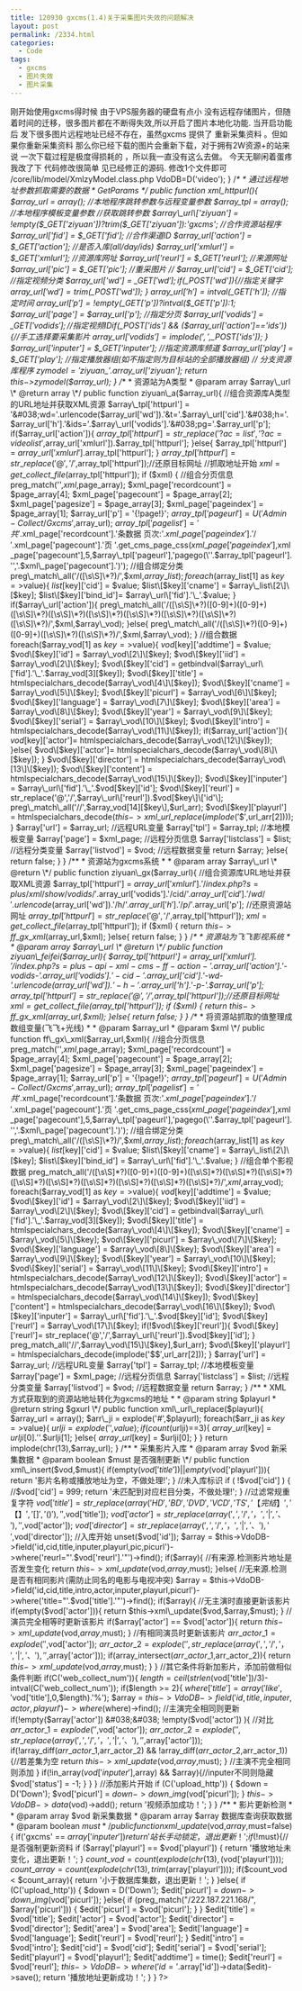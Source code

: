 ```yaml
---
title: 120930 gxcms(1.4)关于采集图片失效的问题解决
layout: post
permalink: /2334.html
categories:
  - Code
tags:
  - gxcms
  - 图片失效
  - 图片采集
---
```

 刚开始使用gxcms得时候 由于VPS服务器的硬盘有点小 没有远程存储图片，但随着时间的迁移，很多图片都在不断得失效,所以开启了图片本地化功能. 当开启功能后 发下很多图片远程地址已经不存在，虽然gxcms 提供了 重新采集资料 。但如果你重新采集资料 那么你已经下载的图片会重新下载，对于拥有2W资源+的站来说 一次下载过程是极度得损耗的 ，所以我一直没有这么去做。 今天无聊闲着蛋疼我改了下 代码修改很简单 见已经修正的源码. 修改1个文件即可 /core/lib/model/XmlzyModel.class.php VdoDB=D('video'); } /*\* \* 通过远程地址参数抓取需要的数据 \* GetParams \*/ public function xml\_httpurl(){ $array\_url = array(); //本地程序跳转参数与远程变量参数 $array\_tpl = array(); //本地程序模板变量参数 //获取跳转参数 $array\_url\['ziyuan'] = !empty($\_GET['ziyuan'])?trim($\_GET['ziyuan']):'gxcms'; //合作资源站程序 $array\_url['fid'] = $\_GET['fid']; //合作渠道ID $array\_url['action'] = $\_GET['action']; //是否入库(all/day/ids) $array\_url['xmlurl'] = $\_GET['xmlurl']; //资源库网址 $array\_url['reurl'] = $\_GET['reurl']; //来源网址 $array\_url['pic'] = $\_GET['pic']; //重采图片 // $array\_url['cid'] = $\_GET['cid']; //指定视频分类 $array\_url['wd'] = $\_GET['wd']; if($\_POST['wd']){//指定关键字 $array\_url['wd'] = trim($\_POST['wd']); } $array\_url['h'] = intval($\_GET['h']); //指定时间 $array\_url['p'] = !empty($\_GET['p'])?intval($\_GET['p']):1; $array\_url['page'] = $array\_url['p']; //指定分页 $array\_url['vodids'] = $\_GET['vodids']; //指定视频ID if($\_POST['ids'] &#038;&#038; ($array\_url['action']=='ids')){//手工选择要采集影片 $array\_url['vodids'] = implode(',',$\_POST['ids']); } $array\_url['inputer'] = $\_GET['inputer']; //指定资源库频道 $array\_url['play'] = $\_GET['play']; //指定播放器组(如不指定则为目标站的全部播放器组) // 分支资源库程序 $zymodel = 'ziyuan\_'.$array\_url['ziyuan']; return $this->$zymodel($array\_url); } /*\* \* 资源站为A类型 \* @param array $array\_url \* @return array \*/ public function ziyuan\_a($array\_url){ //组合资源库A类型的URL地址并获取XML资源 $array\_tpl['httpurl'] = '&#038;wd='.urlencode($array\_url['wd']).'&#038;t='.$array\_url['cid'].'&#038;h='.$array\_url['h'].'&#038;ids='.$array\_url['vodids'].'&#038;pg='.$array\_url['p']; if($array\_url['action']){ $array\_tpl['httpurl'] = str\_replace('?ac=list','?ac=videolist',$array\_url['xmlurl']).$array\_tpl['httpurl']; }else{ $array\_tpl['httpurl'] = $array\_url['xmlurl'].$array\_tpl['httpurl']; } $array\_tpl['httpurl'] = str\_replace('@','/',$array\_tpl['httpurl']);//还原目标网址 //抓取地址开始 $xml = get\_collect\_file($array\_tpl['httpurl']); if ($xml) { //组合分页信息 preg\_match('',$xml,$page\_array); $xml\_page['recordcount'] = $page\_array[4]; $xml\_page['pagecount'] = $page\_array[2]; $xml\_page['pagesize'] = $page\_array[3]; $xml\_page['pageindex'] = $page\_array[1]; $array\_url['p'] = '{!page!}'; $array\_tpl['pageurl'] = U('Admin-Collect/Gxcms',$array\_url); $array\_tpl['pagelist'] = '共'.$xml\_page['recordcount'].'条数据&nbsp;页次:'.$xml\_page['pageindex'].'/'.$xml\_page['pagecount'].'页&nbsp;'.get\_cms\_page\_css($xml\_page['pageindex'],$xml\_page['pagecount'],5,$array\_tpl['pageurl'],'pagego(\''.$array\_tpl['pageurl'].'\','.$xml\_page['pagecount'].')'); //组合绑定分类 preg\_match\_all('/([\s\S]\*?)/',$xml,$array\_list); foreach($array\_list[1] as $key=>$value){ $list[$key\]\['cid'\] = $value; $list\[$key\]\['cname'\] = $array\_list\[2\]\[$key\]; $list\[$key\]\['bind\_id'\]= $array\_url\['fid'].'\_'.$value; } if($array\_url['action']){ preg\_match\_all('/([\s\S]\*?)([0-9]+)([0-9]+)([\s\S]\*?)([\s\S]\*?)([\s\S]\*?)([\s\S]\*?)([\s\S]\*?)([\s\S]\*?)([\s\S]\*?)/',$xml,$array\_vod); }else{ preg\_match\_all('/([\s\S]\*?)([0-9]+)([0-9]+)([\s\S]\*?)([\s\S]\*?)/',$xml,$array\_vod); } //组合数据 foreach($array\_vod[1] as $key=>$value){ $vod[$key\]\['addtime'\] = $value; $vod\[$key\]\['id'\] = $array\_vod\[2\]\[$key\]; $vod\[$key\]\['iid'\] = $array\_vod\[2\]\[$key\]; $vod\[$key\]\['cid'\] = getbindval($array\_url\['fid'].'\_'.$array\_vod[3\]\[$key\]); $vod\[$key\]\['title'\] = htmlspecialchars\_decode($array\_vod\[4\]\[$key\]); $vod\[$key\]\['cname'\] = $array\_vod\[5\]\[$key\]; $vod\[$key\]\['picurl'\] = $array\_vod\[6\]\[$key\]; $vod\[$key\]\['language'\] = $array\_vod\[7\]\[$key\]; $vod\[$key\]\['area'\] = $array\_vod\[8\]\[$key\]; $vod\[$key\]\['year'\] = $array\_vod\[9\]\[$key\]; $vod\[$key\]\['serial'\] = $array\_vod\[10\]\[$key\]; $vod\[$key\]\['intro'\] = htmlspecialchars\_decode($array\_vod\[11\]\[$key\]); if($array\_url\['action']){ $vod[$key\]\['actor'\]= htmlspecialchars\_decode($array\_vod\[12\]\[$key\]); }else{ $vod\[$key\]\['actor'\]= htmlspecialchars\_decode($array\_vod\[8\]\[$key\]); } $vod\[$key\]\['director'\] = htmlspecialchars\_decode($array\_vod\[13\]\[$key\]); $vod\[$key\]\['content'\] = htmlspecialchars\_decode($array\_vod\[15\]\[$key\]); $vod\[$key\]\['inputer'\] = $array\_url\['fid'].'\_'.$vod[$key\]\['id'\]; $vod\[$key\]\['reurl'\] = str\_replace('@','/',$array\_url\['reurl']).$vod[$key\]\['id'\]; preg\_match\_all('//',$array\_vod\[14\]\[$key\],$url\_arr); $vod\[$key\]\['playurl'\] = htmlspecialchars\_decode($this->xml\_url\_replace(implode('$$$',$url\_arr\[2]))); } $array['url'] = $array\_url; //远程URL变量 $array['tpl'] = $array\_tpl; //本地模板变量 $array['page'] = $xml\_page; //远程分页信息 $array['listclass'] = $list; //远程分类变量 $array['listvod'] = $vod; //远程数据变量 return $array; }else{ return false; } } /\*\* \* 资源站为gxcms系统 \* \* @param array $array\_url \* @return \*/ public function ziyuan\_gx($array\_url){ //组合资源库URL地址并获取XML资源 $array\_tpl['httpurl'] = $array\_url['xmlurl'].'/index.php?s=plus/xml/show/vodids/'.$array\_url['vodids'].'/cid/'.$array\_url['cid'].'/wd/'.urlencode($array\_url['wd']).'/h/'.$array\_url['h'].'/p/'.$array\_url['p']; //还原资源站网址 $array\_tpl['httpurl'] = str\_replace('@','/',$array\_tpl['httpurl']); $xml = get\_collect\_file($array\_tpl['httpurl']); if ($xml) { return $this->ff\_gx\_xml($array\_url,$xml); }else{ return false; } } /*\* \* 资源站为飞飞影视系统 \* \* @param array $array\_url \* @return \*/ public function ziyuan\_feifei($array\_url){ $array\_tpl['httpurl'] = $array\_url['xmlurl'].'/index.php?s=plus-api-xml-cms-ff-action-'.$array\_url['action'].'-vodids-'.$array\_url['vodids'].'-cid-'.$array\_url['cid'].'-wd-'.urlencode($array\_url['wd']).'-h-'.$array\_url['h'].'-p-'.$array\_url['p']; $array\_tpl['httpurl'] = str\_replace('@','/',$array\_tpl['httpurl']);//还原目标网址 $xml = get\_collect\_file($array\_tpl['httpurl']); if ($xml) { return $this->ff\_gx\_xml($array\_url,$xml); }else{ return false; } } /*\* \* 将资源站抓取的值整理成数组变量(飞飞+光线) \* \* @param $array\_url \* @param $xml \*/ public function ff\_gx\_xml($array\_url,$xml){ //组合分页信息 preg\_match('',$xml,$page\_array); $xml\_page['recordcount'] = $page\_array[4]; $xml\_page['pagecount'] = $page\_array[2]; $xml\_page['pagesize'] = $page\_array[3]; $xml\_page['pageindex'] = $page\_array[1]; $array\_url['p'] = '{!page!}'; $array\_tpl['pageurl'] = U('Admin-Collect/Gxcms',$array\_url); $array\_tpl['pagelist'] = '共'.$xml\_page['recordcount'].'条数据&nbsp;页次:'.$xml\_page['pageindex'].'/'.$xml\_page['pagecount'].'页&nbsp;'.get\_cms\_page\_css($xml\_page['pageindex'],$xml\_page['pagecount'],5,$array\_tpl['pageurl'],'pagego(\''.$array\_tpl['pageurl'].'\','.$xml\_page['pagecount'].')'); //组合绑定分类 preg\_match\_all('/([\s\S]\*?)/',$xml,$array\_list); foreach($array\_list[1] as $key=>$value){ $list[$key\]\['cid'\] = $value; $list\[$key\]\['cname'\] = $array\_list\[2\]\[$key\]; $list\[$key\]\['bind\_id'\] = $array\_url\['fid'].'\_'.$value; } //组合单个影视数据 preg\_match\_all('/([\s\S]\*?)([0-9]+)([0-9]+)([\s\S]\*?)([\s\S]\*?)([\s\S]\*?)([\s\S]\*?)([\s\S]\*?)([\s\S]\*?)([\s\S]\*?)([\s\S]\*?)([\s\S]\*?)/',$xml,$array\_vod); foreach($array\_vod[1] as $key=>$value){ $vod[$key\]\['addtime'\] = $value; $vod\[$key\]\['id'\] = $array\_vod\[2\]\[$key\]; $vod\[$key\]\['iid'\] = $array\_vod\[2\]\[$key\]; $vod\[$key\]\['cid'\] = getbindval($array\_url\['fid'].'\_'.$array\_vod[3\]\[$key\]); $vod\[$key\]\['title'\] = htmlspecialchars\_decode($array\_vod\[4\]\[$key\]); $vod\[$key\]\['cname'\] = $array\_vod\[5\]\[$key\]; $vod\[$key\]\['picurl'\] = $array\_vod\[7\]\[$key\]; $vod\[$key\]\['language'\] = $array\_vod\[8\]\[$key\]; $vod\[$key\]\['area'\] = $array\_vod\[9\]\[$key\]; $vod\[$key\]\['year'\] = $array\_vod\[10\]\[$key\]; $vod\[$key\]\['serial'\] = $array\_vod\[11\]\[$key\]; $vod\[$key\]\['intro'\] = htmlspecialchars\_decode($array\_vod\[12\]\[$key\]); $vod\[$key\]\['actor'\] = htmlspecialchars\_decode($array\_vod\[13\]\[$key\]); $vod\[$key\]\['director'\] = htmlspecialchars\_decode($array\_vod\[14\]\[$key\]); $vod\[$key\]\['content'\] = htmlspecialchars\_decode($array\_vod\[16\]\[$key\]); $vod\[$key\]\['inputer'\] = $array\_url\['fid'].'\_'.$vod[$key\]\['id'\]; $vod\[$key\]\['reurl'\] = $array\_vod\[17\]\[$key\]; if(!$vod\[$key\]\['reurl'\]){ $vod\[$key\]\['reurl'\]= str\_replace('@','/',$array\_url\['reurl']).$vod[$key\]\['id'\]; } preg\_match\_all('//',$array\_vod\[15\]\[$key\],$url\_arr); $vod\[$key\]\['playurl'\] = htmlspecialchars\_decode(implode('$$$',$url\_arr[2])); } $array['url'] = $array\_url; //远程URL变量 $array['tpl'] = $array\_tpl; //本地模板变量 $array['page'] = $xml\_page; //远程分页信息 $array['listclass'] = $list; //远程分类变量 $array['listvod'] = $vod; //远程数据变量 return $array; } /\*\* \* XML方式获取到的资源站地址转化为gxcms的地址 \* \* @param string $playurl \* @return string $gxurl \*/ public function xml\_url\_replace($playurl){ $array\_url = array(); $arr\_ji = explode('#',$playurl); foreach($arr\_ji as $key=>$value){ $urlji = explode('$',$value); if(count($urlji)==3){ $array\_url[$key] = $urlji[0].'$'.$urlji[1]; }else{ $array\_url[$key] = $urlji[0]; } } return implode(chr(13),$array\_url); } /*\* \* 采集影片入库 \* @param array $vod 新采集数据 \* @param boolean $must 是否强制更新 \*/ public function xml\_insert($vod,$must){ if(empty($vod['title']) || empty($vod['playurl'])){ return '影片名称或播放地址为空，不做处理!'; } //未入库标识 if ( !$vod['cid'] ) { //$vod['cid'] = 999; return '未匹配到对应栏目分类，不做处理!'; } //过滤常规重复字符 $vod['title'] = str\_replace(array('HD','BD','DVD','VCD','TS','【完结】','【】','[]','()'),'',$vod['title']); $vod['actor'] = str\_replace(array(',','/','，','|','、'),' ',$vod['actor']); $vod['director'] = str\_replace(array(',','/','，','|','、'),' ',$vod['director']); //入库开始 unset($vod['id']); $array = $this->VdoDB->field('id,cid,title,inputer,playurl,pic,picurl')->where('reurl="'.$vod['reurl'].'"')->find(); if($array){ //有来源.检测影片地址是否发生变化 return $this->xml\_update($vod,$array,$must); }else{ //无来源.检测是否有相同影片(需防止同名的电影与电视冲突) $array = $this->VdoDB->field('id,cid,title,intro,actor,inputer,playurl,picurl')->where('title="'.$vod['title'].'"')->find(); if($array){ //无主演时直接更新该影片 if(empty($vod['actor'])){ return $this->xml\_update($vod,$array,$must); } //演员完全相等时更新该影片 if($array['actor'] == $vod['actor']){ return $this->xml\_update($vod,$array,$must); } //有相同演员时更新该影片 $arr\_actor\_1 = explode(' ',$vod['actor']); $arr\_actor\_2 = explode(' ',str\_replace(array(',','/','，','|','、'),' ',$array['actor'])); if(array\_intersect($arr\_actor\_1,$arr\_actor\_2)){ return $this->xml\_update($vod,$array,$must); } } //其它条件将新加影片，添加前做相似条件判断 if(C('web\_collect\_num')){ $length = ceil(strlen($vod['title'])/3)-intval(C('web\_collect\_num')); if($length >= 2){ $where['title'] = array('like','%'.get\_replace\_html($vod['title'],0,$length).'%'); $array = $this->VdoDB->field('id,title,inputer,actor,playurl')->where($where)->find(); //主演完全相同则更新 if(!empty($array['actor']) &#038;&#038; !empty($vod['actor']) ){ //对比 $arr\_actor\_1 = explode(' ',$vod['actor']); $arr\_actor\_2 = explode(' ',str\_replace(array(',','/','，','|','、'),' ',$array['actor'])); if(!array\_diff($arr\_actor\_1,$arr\_actor\_2) &#038;&#038; !array\_diff($arr\_actor\_2,$arr\_actor\_1)){//若差集为空 return $this->xml\_update($vod,$array,$must); } //主演不完全相同则添加 } if(!in\_array($vod['inputer'],$array) &#038;&#038; $array){//inputer不同则隐藏 $vod['status'] = -1; } } } //添加影片开始 if (C('upload\_http')) { $down = D('Down'); $vod['picurl'] = $down->down\_img($vod['picurl']); } $this->VdoDB->data($vod)->add(); return '视频添加成功！'; } } /\*\* \* 影片更新检测 \* \* @param array $vod 新采集数据 \* @param array $array 数据库查询获取数据 \* @param boolean $must */ public function xml\_update($vod,$array,$must=false){ if('gxcms' == $array['inputer']){ return '站长手动锁定，退出更新！'; } if(!$must){//是否强制更新资料 if ($array['playurl'] == $vod['playurl']) { return '播放地址未变化，退出更新！'; } $count\_vod = count(explode(chr(13),($vod['playurl']))); $count\_array = count(explode(chr(13),trim($array['playurl']))); if($count\_vod < $count\_array){ return '小于数据库集数，退出更新！'; } }else{ if (C('upload\_http')) { $down = D('Down'); $edit['picurl'] = $down->down\_img($vod['picurl']); }else{ if (preg\_match("/222.187.221.168/", $array['picurl'])) { $edit['picurl'] = $vod['picurl']; } } $edit['title'] = $vod['title']; $edit['actor'] = $vod['actor']; $edit['director'] = $vod['director']; $edit['area'] = $vod['area']; $edit['language'] = $vod['language']; $edit['reurl'] = $vod['reurl']; } $edit['intro'] = $vod['intro']; $edit['cid'] = $vod['cid']; $edit['serial'] = $vod['serial']; $edit['playurl'] = $vod['playurl']; $edit['addtime'] = time(); $edit['reurl'] = $vod['reurl']; $this->VdoDB->where('id='.$array['id'])->data($edit)->save(); return '播放地址更新成功！'; } } ?>